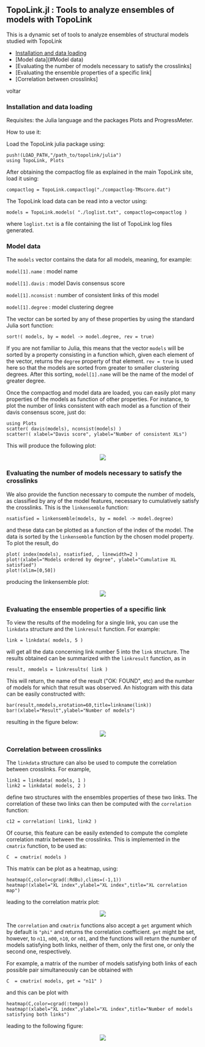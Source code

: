 
## TopoLink.jl :  Tools to analyze ensembles of models with TopoLink

This is a dynamic set of tools to analyze ensembles of structural models studied with TopoLink

* [Installation and data loading](#installation-and-data-loading)
* [Model data](#Model data) 
* [Evaluating the number of models necessary to satisfy the crosslinks]
* [Evaluating the ensemble properties of a specific link]
* [Correlation between crosslinks]

voltar

### Installation and data loading

Requisites: the Julia language and the packages Plots and ProgressMeter.

How to use it:

Load the TopoLink julia package using:
```
push!(LOAD_PATH,"/path_to/topolink/julia")
using TopoLink, Plots
```

After obtaining the compactlog file as explained in the main TopoLink
site, load it using:

```
compactlog = TopoLink.compactlog("./compactlog-TMscore.dat")
```

The TopoLink load data can be read into a vector using: 

```
models = TopoLink.models( "./loglist.txt", compactlog=compactlog )
```

where `loglist.txt` is a file containing the list of TopoLink log files generated.

### Model data

The `models` vector contains the data for all models, meaning, for example:

`model[1].name` : model name

`model[1].davis` : model Davis consensus score

`model[1].nconsist` : number of consistent links of this model

`model[1].degree` : model clustering degree

The vector can be sorted by any of these properties by using the standard Julia sort function:

`sort!( models, by = model -> model.degree, rev = true)`

If you are not familiar to Julia, this means that the vector `models`
will be sorted by a property consisting in a function which, given each
element of the vector, returns the `degree` property of that element.
`rev = true` is used here so that the models are sorted from greater to
smaller clustering degrees. After this sorting, `model[1].name` will be
the name of the model of greater degree.

Once the compactlog and model data are loaded, you can easily plot many
properties of the models as function of other properties. For instance,
to plot the number of links consistent with each model as a function of
their davis consensus score, just do:

```
using Plots
scatter( davis(models), nconsist(models) )
scatter!( xlabel="Davis score", ylabel="Number of consistent XLs")
```

This will produce the following plot:

<p align="center">
<img src="https://github.com/mcubeg/topolink/blob/master/julia/examples/davis_nxl.png?raw=true">
</p>

### Evaluating the number of models necessary to satisfy the crosslinks

We also provide the function necessary to compute the number of models,
as classified by any of the model features, necessary to cumulatively
satisfy the crosslinks. This is the `linkensemble` function:

```
nsatisfied = linkensemble(models, by = model -> model.degree)
```

and these data can be plotted as a function of the index of the model. The
data is sorted by the `linkensemble` function by the chosen model
property. To plot the result, do  

```
plot( index(models), nsatisfied, , linewidth=2 ) 
plot!(xlabel="Models ordered by degree", ylabel="Cumulative XL satisfied")
plot!(xlim=[0,50])
```

producing the linkensemble plot:

<p align="center">
<img src="https://github.com/mcubeg/topolink/blob/master/julia/examples/ensemble.png?raw=true">
</p>

### Evaluating the ensemble properties of a specific link

To view the results of the modeling for a single link, you can use the
`linkdata` structure and the `linkresult` function. For example:

```
link = linkdata( models, 5 )
```
will get all the data concerning link number 5 into the `link`
structure. The results obtained can be summarized with the `linkresult`
function, as in
```
result, nmodels = linkresults( link )
```
This will return, the name of the result ("OK: FOUND", etc) and the
number of models for which that result was observed. 
An histogram with this data can be easily constructed with:
```
bar(result,nmodels,xrotation=60,title=linkname(link))
bar!(xlabel="Result",ylabel="Number of models")
```
resulting in the figure below:
<p align="center">
<img src="https://github.com/mcubeg/topolink/blob/master/julia/examples/linkhistogram.png?raw=true">
</p>

### Correlation between crosslinks

The `linkdata` structure can also be used to compute the correlation
between crosslinks. For example,

``` 
link1 = linkdata( models, 1 )
link2 = linkdata( models, 2 )
```
define two structures with the ensembles properties of these two links.
The correlation of these two links can then be computed with the
`correlation` function:
```
c12 = correlation( link1, link2 )
```
Of course, this feature can be easily extended to compute the complete
correlation matrix between the crosslinks. This is implemented in the
`cmatrix` function, to be used as:
```
C  = cmatrix( models )
```
This matrix can be plot as a heatmap, using:
```
heatmap(C,color=cgrad(:RdBu),clims=(-1,1))
heatmap!(xlabel="XL index",ylabel="XL index",title="XL correlation map")
```
leading to the correlation matrix plot:
<p align="center">
<img src="https://github.com/mcubeg/topolink/blob/master/julia/examples/correlation.png?raw=true">
</p>

The `correlation` and `cmatrix` functions also accept a `get` argument
which by default is `"phi"` and returns the correlation coefficient.
`get` might be set, however, to `n11`, `n00`, `n10`, or `n01`, and the
functions will return the number of models satisfying both links,
neither of them, only the first one, or only the second one,
respectively.  

For example, a matrix of the number of models satisfying both links of
each possible pair simultaneously can be obtained with
```
C  = cmatrix( models, get = "n11" )
```
and this can be plot with
```
heatmap(C,color=cgrad(:tempo))
heatmap!(xlabel="XL index",ylabel="XL index",title="Number of models satisfying both links")
```
leading to the following figure:
<p align="center">
<img src="https://github.com/mcubeg/topolink/blob/master/julia/examples/n11.png?raw=true">
</p>












